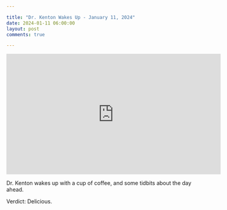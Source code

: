 ```yaml
---

title: "Dr. Kenton Wakes Up - January 11, 2024"
date: 2024-01-11 06:00:00
layout: post
comments: true

---
```


<iframe width="560" height="315" src="https://www.youtube.com/embed/jdPxU8ya7ug?si=MiBvNCAMLOm9SgzJ" title="YouTube video player" frameborder="0" allow="accelerometer; autoplay; clipboard-write; encrypted-media; gyroscope; picture-in-picture; web-share" allowfullscreen></iframe>


Dr. Kenton wakes up with a cup of coffee, and some tidbits about the day ahead.

Verdict: Delicious.

